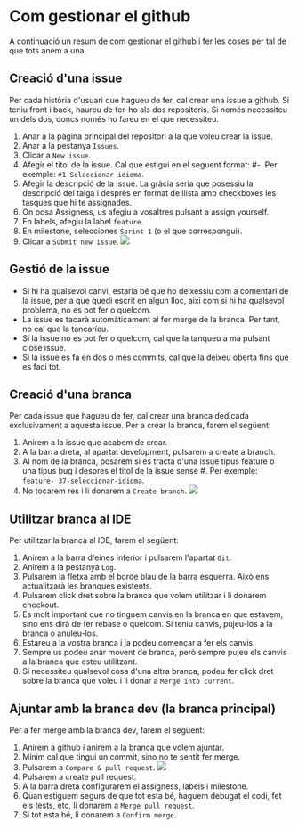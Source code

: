 # Com gestionar el github

A continuació un resum de com gestionar el github i fer les coses per tal de que tots anem a una.

## Creació d'una issue

Per cada història d'usuari que hagueu de fer, cal crear una issue a github. Si teniu front i back, haureu de fer-ho als
dos repositoris. Si només necessiteu un dels dos, doncs només ho fareu en el que necessiteu.

1. Anar a la pàgina principal del repositori a la que voleu crear la issue.
2. Anar a la pestanya `Issues`.
3. Clicar a `New issue`.
4. Afegir el títol de la issue. Cal que estigui en el seguent format: #<num-HU>-<nom-historia>. Per
   exemple: `#1-Seleccionar idioma`.
5. Afegir la descripció de la issue. La gràcia seria que posessiu la descripció del taiga i després en format de llista
   amb checkboxes les tasques que hi te assignades.
6. On posa Assigness, us afegiu a vosaltres pulsant a assign yourself.
7. En labels, afegiu la label `feature`.
8. En milestone, selecciones `Sprint 1` (o el que correspongui).
9. Clicar a `Submit new issue`.
   ![](https://i.imgur.com/Hpz5T6o.png)

## Gestió de la issue

- Si hi ha qualsevol canvi, estaria bé que ho deixessiu com a comentari de la issue, per a que quedi escrit en algun
  lloc, aixi com si hi ha qualsevol problema, no es pot fer o quelcom.
- La issue es tacarà automàticament al fer merge de la branca. Per tant, no cal que la tancaríeu.
- Si la issue no es pot fer o quelcom, cal que la tanqueu a mà pulsant close issue.
- Si la issue es fa en dos o més commits, cal que la deixeu oberta fins que es faci tot.

## Creació d'una branca

Per cada issue que hagueu de fer, cal crear una branca dedicada exclusivament a aquesta issue. Per a crear la branca,
farem el següent:

1. Anirem a la issue que acabem de crear.
2. A la barra dreta, al apartat development, pulsarem a create a branch.
3. Al nom de la branca, posarem si es tracta d'una issue tipus feature o una tipus bug i despres el titol de la issue
   sense #. Per exemple: `feature- 37-seleccionar-idioma`.
4. No tocarem res i li donarem a `Create branch`.
   ![](https://i.imgur.com/hxjCPWu.png)

## Utilitzar branca al IDE

Per utilitzar la branca al IDE, farem el següent:

1. Anirem a la barra d'eines inferior i pulsarem l'apartat `Git`.
2. Anirem a la pestanya `Log`.
3. Pulsarem la fletxa amb el borde blau de la barra esquerra. Això ens actualitzarà les branques existents.
4. Pulsarem click dret sobre la branca que volem utilitzar i li donarem checkout.
5. Es molt important que no tinguem canvis en la branca en que estavem, sino ens dirà de fer rebase o quelcom. Si teniu
   canvis, pujeu-los a la branca o anuleu-los.
6. Estareu a la vostra branca i ja podeu començar a fer els canvis.
7. Sempre us podeu anar movent de branca, però sempre pujeu els canvis a la branca que esteu utilitzant.
8. Si necessiteu qualsevol cosa d'una altra branca, podeu fer click dret sobre la branca que voleu i li donar
   a `Merge into current`.

## Ajuntar amb la branca dev (la branca principal)

Per a fer merge amb la branca dev, farem el següent:

1. Anirem a github i anirem a la branca que volem ajuntar.
2. Mínim cal que tingui un commit, sino no te sentit fer merge.
3. Pulsarem a `Compare & pull request`.
   ![](https://i.imgur.com/D0LmZmz.png)
4. Pulsarem a create pull request.
5. A la barra dreta configurarem el assigness, labels i milestone.
6. Quan estiguem segurs de que tot esta bé, haguem debugat el codi, fet els tests, etc, li donarem
   a `Merge pull request`.
7. Si tot esta bé, li donarem a `Confirm merge`.